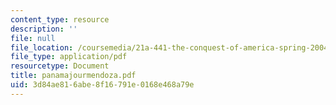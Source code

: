 ```yaml
---
content_type: resource
description: ''
file: null
file_location: /coursemedia/21a-441-the-conquest-of-america-spring-2004/3d84ae816abe8f16791e0168e468a79e_panamajourmendoza.pdf
file_type: application/pdf
resourcetype: Document
title: panamajourmendoza.pdf
uid: 3d84ae81-6abe-8f16-791e-0168e468a79e
---
```

